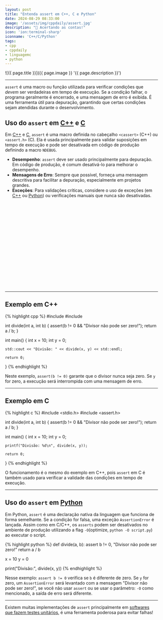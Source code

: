 ```yaml
---
layout: post
title: "Entenda assert em C++, C e Python"
date: 2024-08-29 08:33:00
image: '/assets/img/cppdaily/assert.jpg'
description: "🚀 Acertando as contas!"
icon: 'ion:terminal-sharp'
iconname: 'C++/C/Python'
tags:
- cpp
- cppdaily
- linguagemc
- python
---
```


![{{ page.title }}]({{ page.image }} '{{ page.description }}')

---

`assert` é uma macro ou função utilizada para verificar condições que *devem* ser verdadeiras em tempo de execução. Se a condição falhar, o programa geralmente é encerrado, e uma mensagem de erro é exibida. É uma ferramenta útil para depuração, garantindo que certas condições sejam atendidas durante o desenvolvimento.

## Uso do `assert` em [C++](https://terminalroot.com.br/tags#cpp) e [C](https://terminalroot.com.br/tags#linguagemc)

Em [C++](https://terminalroot.com.br/cpp) e [C](https://terminalroot.com.br/c), `assert` é uma macro definida no cabeçalho `<cassert>` (C++) ou `<assert.h>` (C). Ela é usada principalmente para validar suposições em tempo de execução e pode ser desativada em código de produção definindo a macro `NDEBUG`.

+ **Desempenho**: `assert` deve ser usado principalmente para depuração. Em código de produção, é comum desativá-lo para melhorar o desempenho.
+ **Mensagens de Erro**: Sempre que possível, forneça uma mensagem descritiva para facilitar a depuração, especialmente em projetos grandes.
+ **Exceções**: Para validações críticas, considere o uso de exceções (em [C++](https://terminalroot.com.br/tags#cpp) ou [Python](https://terminalroot.com.br/tags#python)) ou verificações manuais que nunca são desativadas.


<!-- SQUARE - GAMES ROOT -->
<script async src="//pagead2.googlesyndication.com/pagead/js/adsbygoogle.js"></script>
<ins class="adsbygoogle"
style="display:inline-block;width:336px;height:280px"
data-ad-client="ca-pub-2838251107855362"
data-ad-slot="5351066970"></ins>
<script>
(adsbygoogle = window.adsbygoogle || []).push({});
</script>

---

## Exemplo em C++
{% highlight cpp %}
#include <iostream>
#include <cassert>

int divide(int a, int b) {
    assert(b != 0 && "Divisor não pode ser zero!");
    return a / b;
}

int main() {
    int x = 10;
    int y = 0;

    std::cout << "Divisão: " << divide(x, y) << std::endl;

    return 0;
}
{% endhighlight %}

Neste exemplo, `assert(b != 0)` garante que o divisor nunca seja zero. Se `y` for zero, a execução será interrompida com uma mensagem de erro.

---

## Exemplo em C
{% highlight c %}
#include <stdio.h>
#include <assert.h>

int divide(int a, int b) {
    assert(b != 0 && "Divisor não pode ser zero!");
    return a / b;
}

int main() {
    int x = 10;
    int y = 0;

    printf("Divisão: %d\n", divide(x, y));

    return 0;
}
{% endhighlight %}

O funcionamento é o mesmo do exemplo em C++, pois `assert` em C é também usado para verificar a validade das condições em tempo de execução.

---

## Uso do `assert` em [Python](https://terminalroot.com.br/tags#python)
Em Python, `assert` é uma declaração nativa da linguagem que funciona de forma semelhante. Se a condição for falsa, uma exceção `AssertionError` é lançada. Assim como em C/C++, os `asserts` podem ser desativados no ambiente de produção utilizando a flag `-O`(optimize, `python -O script.py`) ao executar o script.

{% highlight python %}
def divide(a, b):
    assert b != 0, "Divisor não pode ser zero!"
    return a / b

x = 10
y = 0

print("Divisão:", divide(x, y))
{% endhighlight %}

Nesse exemplo: `assert b != 0` verifica se `b` é diferente de zero. Se `y` for zero, um `AssertionError` será levantado com a mensagem "Divisor não pode ser zero!", se você não usar `assert` ou se usar o parâmetro: `-O` como mencionado, a saída de erro será diferente.

---

Existem muitas implementações de `assert` principalmente em [softwares que fazem testes unitários](https://terminalroot.com.br/2023/10/faca-testes-unitarios-e-benchmark-para-cpp-moderno-com-catch2.html), é uma ferramenta poderosa para evitar falhas!


